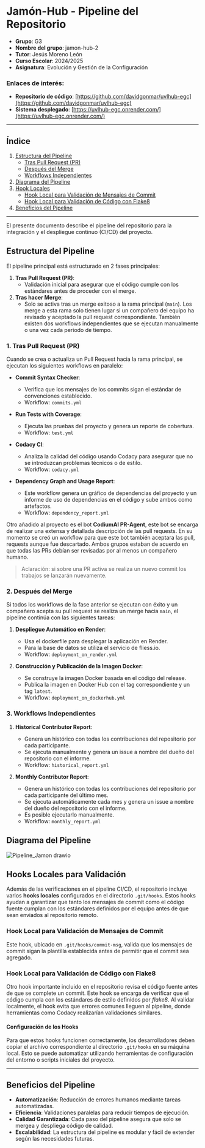 # Jamón-Hub - Pipeline del Repositorio

- **Grupo**: G3
- **Nombre del grupo**: jamon-hub-2
- **Tutor**: Jesús Moreno León
- **Curso Escolar**: 2024/2025  
- **Asignatura**: Evolución y Gestión de la Configuración

### Enlaces de interés:

- **Repositorio de código**: [https://github.com/davidgonmar/uvlhub-egc](https://github.com/davidgonmar/uvlhub-egc)  
- **Sistema desplegado**: [https://uvlhub-egc.onrender.com/](https://uvlhub-egc.onrender.com/)

---

## Índice

1. [Estructura del Pipeline](#estructura-del-pipeline)
   - [Tras Pull Request (PR)](#1-tras-pull-request-pr)
   - [Después del Merge](#2-después-del-merge)
   - [Workflows Independientes](#3-workflows-independientes)
2. [Diagrama del Pipeline](#diagrama-del-pipeline)
3. [Hook Locales](#hooks-locales-para-validación)
   - [Hook Local para Validación de Mensajes de Commit](#hook-local-para-validación-de-mensajes-de-commit)
   - [Hook Local para Validación de Código con Flake8](#hook-local-para-validación-de-código-con-flake8)
4. [Beneficios del Pipeline](#beneficios-del-pipeline)

---

El presente documento describe el pipeline del repositorio para la integración y el despliegue continuo (CI/CD) del proyecto.

## Estructura del Pipeline

El pipeline principal está estructurado en 2 fases principales:

1. **Tras Pull Request (PR)**:
   - Validación inicial para asegurar que el código cumple con los estándares antes de proceder con el merge.
2. **Tras hacer Merge**:
   - Solo se activa tras un merge exitoso a la rama principal (`main`). Los merge a esta rama solo tienen lugar si un compañero del equipo ha revisado y aceptado la pull request correspondiente.
También existen dos workflows independientes que se ejecutan manualmente o una vez cada periodo de tiempo.

### **1. Tras Pull Request (PR)**

Cuando se crea o actualiza un Pull Request hacia la rama principal, se ejecutan los siguientes workflows en paralelo:

- **Commit Syntax Checker**:
  - Verifica que los mensajes de los commits sigan el estándar de convenciones establecido.
  - Workflow: `commits.yml`

- **Run Tests with Coverage**:
  - Ejecuta las pruebas del proyecto y genera un reporte de cobertura.
  - Workflow: `test.yml`

- **Codacy CI**:
  - Analiza la calidad del código usando Codacy para asegurar que no se introduzcan problemas técnicos o de estilo.
  - Workflow: `codacy.yml`
 
- **Dependency Graph and Usage Report**:
  - Este workflow genera un gráfico de dependencias del proyecto y un informe de uso de dependencias en el código y sube ambos como artefactos.
  - Workflow: `dependency_report.yml`
 
Otro añadido al proyecto es el bot **CodiumAI PR-Agent**, este bot se encarga de realizar una extensa y detallada descripción de las pull requests. En su momento se creó un workflow para que este bot también aceptara las pull, requests aunque fue descartado. Ambos grupos estaban de acuerdo en que todas las PRs debían ser revisadas por al menos un compañero humano.

> Aclaración: si sobre una PR activa se realiza un nuevo commit los trabajos se lanzarán nuevamente.

### **2. Después del Merge**

Si todos los workflows de la fase anterior se ejecutan con éxito y un compañero acepta su pull request se realiza un merge hacia `main`, el pipeline continúa con las siguientes tareas:

1. **Despliegue Automático en Render**:
   - Usa el dockerfile para desplegar la aplicación en Render.
   - Para la base de datos se utiliza el servicio de fliess.io.
   - Workflow: `deployment_on_render.yml`
     
2. **Construcción y Publicación de la Imagen Docker**:
   - Se construye la imagen Docker basada en el código del release.
   - Publica la imagen en Docker Hub con el tag correspondiente y un tag `latest`.
   - Workflow: `deployment_on_dockerhub.yml`

### **3. Workflows Independientes**

1. **Historical Contributor Report**:
   - Genera un histórico con todas los contribuciones del repositorio por cada participante.
   - Se ejecuta manualmente y genera un issue a nombre del dueño del repositorio con el informe.
   - Workflow: `historical_report.yml`
     
2. **Monthly Contributor Report**:
   - Genera un histórico con todas los contribuciones del repositorio por cada participante del último mes.
   - Se ejecuta automáticamente cada mes y genera un issue a nombre del dueño del repositorio con el informe.
   - Es posible ejecutarlo manualmente.
   - Workflow: `monthly_report.yml`

## Diagrama del Pipeline

![Pipeline_Jamon drawio](https://github.com/user-attachments/assets/23b17c1a-8039-4f85-b1a6-762d2c8cd5ca)

## Hooks Locales para Validación

Además de las verificaciones en el pipeline CI/CD, el repositorio incluye varios **hooks locales** configurados en el directorio `.git/hooks`. Estos hooks ayudan a garantizar que tanto los mensajes de commit como el código fuente cumplan con los estándares definidos por el equipo antes de que sean enviados al repositorio remoto.

### Hook Local para Validación de Mensajes de Commit

Este hook, ubicado en `.git/hooks/commit-msg`, valida que los mensajes de commit sigan la plantilla establecida antes de permitir que el commit sea agregado.

### Hook Local para Validación de Código con Flake8

Otro hook importante incluido en el repositorio revisa el código fuente antes de que se complete un commit. Este hook se encarga de verificar que el código cumpla con los estándares de estilo definidos por *flake8*. Al validar localmente, el hook evita que errores comunes lleguen al pipeline, donde herramientas como Codacy realizarían validaciones similares.  

#### Configuración de los Hooks

Para que estos hooks funcionen correctamente, los desarrolladores deben copiar el archivo correspondiente al directorio `.git/hooks` en su máquina local. Esto se puede automatizar utilizando herramientas de configuración del entorno o scripts iniciales del proyecto.

---

## Beneficios del Pipeline

- **Automatización**: Reducción de errores humanos mediante tareas automatizadas.
- **Eficiencia**: Validaciones paralelas para reducir tiempos de ejecución.
- **Calidad Garantizada**: Cada paso del pipeline asegura que solo se mergea y despliega código de calidad.
- **Escalabilidad**: La estructura del pipeline es modular y fácil de extender según las necesidades futuras.